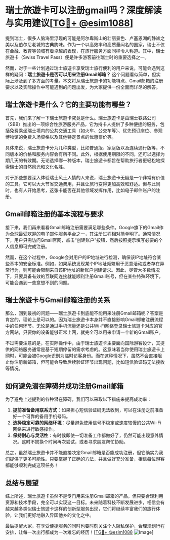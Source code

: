 # 瑞士旅遊卡可以注册gmail吗？深度解读与实用建议[[TG💪+ @esim1088](https://t.me/s/esim1088)]

提到瑞士，很多人脑海里浮现的可能是阿尔卑斯山的壮丽景色、卢塞恩湖的静谧之美以及伯尔尼老城的古典韵味。作为一个以高效率和高质量闻名的国家，瑞士不仅在金融、教育等领域有着卓越的表现，在旅行服务方面同样令人称道。其中，瑞士旅遊卡（Swiss Travel Pass）便是许多游客前往瑞士时的重要选择之一。

然而，对于一些计划通过瑞士旅遊卡享受瑞士旅行便利的用户来说，可能会遇到这样的疑问：**瑞士旅遊卡是否可以用来注册Gmail邮箱？** 这个问题看似简单，但实际上涉及到了多方面的考量。本文将从瑞士旅遊卡的功能特点、Gmail邮箱的注册要求以及实际操作中可能遇到的问题出发，为大家提供一份全面而详尽的解答。

## 瑞士旅遊卡是什么？它的主要功能有哪些？

首先，我们来了解一下瑞士旅遊卡究竟是什么。瑞士旅遊卡是由瑞士铁路公司（SBB）推出的一项综合性旅游服务产品，它为持卡人提供了多种便捷的服务，包括免费乘坐瑞士境内的公共交通工具（如火车、公交车等）、优先预订座位、参观博物馆的免费入场资格以及其他特定景点的优惠票价等。

具体来说，瑞士旅遊卡分为几种类型，比如普通版、家庭版以及连续通行版等，不同版本的价格和服务内容会有所不同。此外，根据使用期限的不同，还可以选择为期几天的有效期。无论选择哪一种版本，瑞士旅遊卡都旨在帮助旅行者更轻松地探索瑞士的自然风光和文化名胜。

对于那些想要深入体验瑞士风土人情的人来说，瑞士旅遊卡无疑是一个非常有价值的工具。它可以大大节省交通费用，并且让旅行变得更加高效和舒适。但与此同时，也有人开始思考，这张卡能否在其他领域发挥作用，比如电子邮件账户的注册。

## Gmail邮箱注册的基本流程与要求

接下来，我们再来看看Gmail邮箱注册需要满足哪些条件。Google旗下的Gmail作为全球最受欢迎的电子邮件服务平台之一，其注册过程相对简单明了。通常情况下，用户只需访问Gmail官网，点击“创建账户”按钮，然后按照提示填写必要的个人信息即可完成注册。

然而，在这个过程中，Google会对用户的IP地址进行检测，确保该IP地址符合某些基本的安全标准。例如，如果系统发现某个IP地址频繁用于恶意活动或者存在异常行为，则可能会限制来自该IP地址的新账户创建请求。因此，尽管大多数情况下，只要具备有效的互联网连接就能顺利注册Gmail账号，但在某些特殊环境下，可能会遇到一些意想不到的问题。

## 瑞士旅遊卡与Gmail邮箱注册的关系

那么，回到最初的问题——瑞士旅遊卡到底能不能用来注册Gmail邮箱呢？答案是肯定的，理论上是可以的。因为瑞士旅遊卡本身并不直接影响Gmail邮箱注册流程中的任何环节。无论是通过手机流量还是公共Wi-Fi网络登录瑞士旅遊卡对应的官方网站，只要你的设备能够正常上网，就完全可以用来申请一个新的Gmail账户。

不过需要注意的是，在实际操作中，由于瑞士旅遊卡主要面向国际游客设计，其提供的网络服务通常是基于短期停留的需求考虑的。这意味着当你使用瑞士旅遊卡上网时，可能会被Google识别为临时访客身份。而在这种情况下，虽然不会直接阻止你注册新邮箱，但可能会导致后续验证环节出现问题，比如短信验证码无法接收等情况。

## 如何避免潜在障碍并成功注册Gmail邮箱

为了避免上述提到的各种潜在障碍，我们可以采取以下措施来提高成功率：

1. **提前准备备用联系方式**：如果担心短信验证码无法收到，可以在注册之前准备好一个可靠的备用手机号码。
2. **选择稳定可靠的网络环境**：尽量避免使用信号不稳定或速度较慢的公共Wi-Fi网络来进行敏感操作。
3. **保持耐心与灵活性**：有时候即使一切准备工作都做好了，仍然可能出现意外情况。这时不妨换个时间再次尝试，或者寻求朋友帮忙协助。

总之，虽然瑞士旅遊卡并不能直接决定Gmail邮箱是否能成功注册，但它确实为我们提供了更多可能性。只要掌握了正确的方法，并且做好充分准备，相信每位游客都能够顺利完成这项任务！

## 总结与展望

综上所述，瑞士旅遊卡虽然不是专门用来注册Gmail邮箱的产品，但只要合理利用资源和技术手段，完全可以实现这一目标。未来随着科技不断发展进步，相信会有越来越多类似瑞士旅遊卡这样的创新型服务出现，它们将继续丰富我们的旅行体验，让我们更好地融入异国他乡的文化之中。

最后提醒大家，在享受便捷服务的同时也要时刻关注个人隐私保护，合理规划行程安排，让每一次出行都成为一次难忘的经历！[[TG💪+ @esim1088](https://t.me/s/esim1088) ![Image](https://i.postimg.cc/4NQfJmqS/Snipaste-2025-05-13-00-14-12.png)]